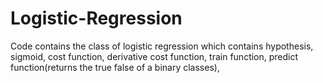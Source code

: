 # Logistic-Regression
Code contains the class of logistic regression
which contains
hypothesis,
sigmoid,
cost function,
derivative cost function,
train function,
predict function(returns the true false of a binary classes),
